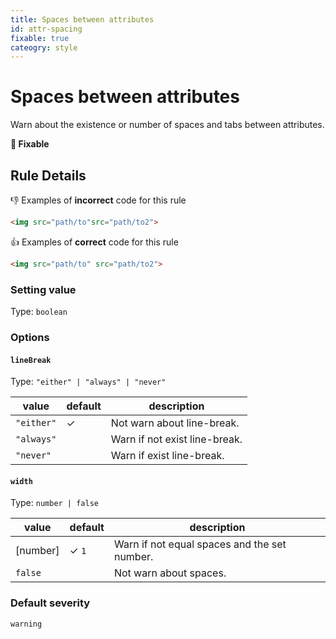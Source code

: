 ```yaml
---
title: Spaces between attributes
id: attr-spacing
fixable: true
cateogry: style
---
```


# Spaces between attributes

Warn about the existence or number of spaces and tabs between attributes.

**🔧 Fixable**

## Rule Details

👎 Examples of **incorrect** code for this rule

<!-- prettier-ignore-start -->
```html
<img src="path/to"src="path/to2">
```
<!-- prettier-ignore-end -->

👍 Examples of **correct** code for this rule

<!-- prettier-ignore-start -->
```html
<img src="path/to" src="path/to2">
```
<!-- prettier-ignore-end -->

### Setting value

Type: `boolean`

### Options

#### `lineBreak`

Type: `"either" | "always" | "never"`

| value      | default | description                   |
| ---------- | ------- | ----------------------------- |
| `"either"` | ✓       | Not warn about line-break.    |
| `"always"` |         | Warn if not exist line-break. |
| `"never"`  |         | Warn if exist line-break.     |

#### `width`

Type: `number | false`

| value    | default | description                                  |
| -------- | ------- | -------------------------------------------- |
| [number] | ✓ `1`   | Warn if not equal spaces and the set number. |
| `false`  |         | Not warn about spaces.                       |

### Default severity

`warning`
